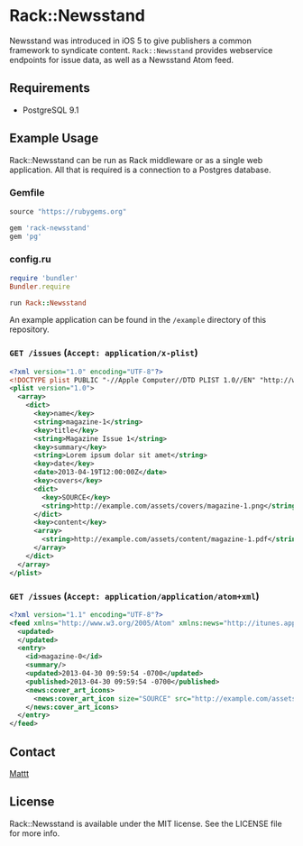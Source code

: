 # Rack::Newsstand

Newsstand was introduced in iOS 5 to give publishers a common framework to syndicate content. `Rack::Newsstand` provides webservice endpoints for issue data, as well as a Newsstand Atom feed.

## Requirements

- PostgreSQL 9.1

## Example Usage

Rack::Newsstand can be run as Rack middleware or as a single web application. All that is required is a connection to a Postgres database.

### Gemfile

```ruby
source "https://rubygems.org"

gem 'rack-newsstand'
gem 'pg'
```

### config.ru

```ruby
require 'bundler'
Bundler.require

run Rack::Newsstand
```

An example application can be found in the `/example` directory of this repository.

### `GET /issues` (`Accept: application/x-plist`)

```xml
<?xml version="1.0" encoding="UTF-8"?>
<!DOCTYPE plist PUBLIC "-//Apple Computer//DTD PLIST 1.0//EN" "http://www.apple.com/DTDs/PropertyList-1.0.dtd">
<plist version="1.0">
  <array>
    <dict>
      <key>name</key>
      <string>magazine-1</string>
      <key>title</key>
      <string>Magazine Issue 1</string>
      <key>summary</key>
      <string>Lorem ipsum dolar sit amet</string>
      <key>date</key>
      <date>2013-04-19T12:00:00Z</date>
      <key>covers</key>
      <dict>
        <key>SOURCE</key>
        <string>http://example.com/assets/covers/magazine-1.png</string>
      </dict>
      <key>content</key>
      <array>
        <string>http://example.com/assets/content/magazine-1.pdf</string>
      </array>
    </dict>
  </array>
</plist>
```

### `GET /issues` (`Accept: application/application/atom+xml`)

```xml
<?xml version="1.1" encoding="UTF-8"?>
<feed xmlns="http://www.w3.org/2005/Atom" xmlns:news="http://itunes.apple.com/2011/Newsstand">
  <updated>
  </updated>
  <entry>
    <id>magazine-0</id>
    <summary/>
    <updated>2013-04-30 09:59:54 -0700</updated>
    <published>2013-04-30 09:59:54 -0700</published>
    <news:cover_art_icons>
      <news:cover_art_icon size="SOURCE" src="http://example.com/assets/covers/magazine-1.png"/>
    </news:cover_art_icons>
  </entry>
</feed>
```

## Contact

[Mattt](https://twitter.com/mattt)

## License

Rack::Newsstand is available under the MIT license.
See the LICENSE file for more info.
